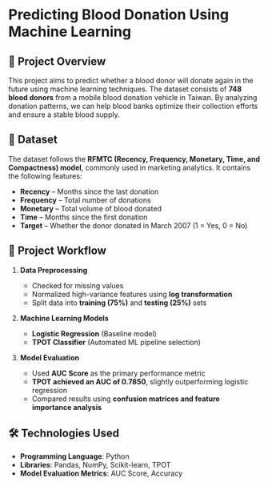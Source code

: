 # Predicting Blood Donation Using Machine Learning  

## 📌 Project Overview  
This project aims to predict whether a blood donor will donate again in the future using machine learning techniques. The dataset consists of **748 blood donors** from a mobile blood donation vehicle in Taiwan. By analyzing donation patterns, we can help blood banks optimize their collection efforts and ensure a stable blood supply.  

## 📂 Dataset  
The dataset follows the **RFMTC (Recency, Frequency, Monetary, Time, and Compactness) model**, commonly used in marketing analytics. It contains the following features:  
- **Recency** – Months since the last donation  
- **Frequency** – Total number of donations  
- **Monetary** – Total volume of blood donated  
- **Time** – Months since the first donation  
- **Target** – Whether the donor donated in March 2007 (1 = Yes, 0 = No)  

## 🚀 Project Workflow  
1. **Data Preprocessing**  
   - Checked for missing values  
   - Normalized high-variance features using **log transformation**  
   - Split data into **training (75%)** and **testing (25%)** sets  

2. **Machine Learning Models**  
   - **Logistic Regression** (Baseline model)  
   - **TPOT Classifier** (Automated ML pipeline selection)  

3. **Model Evaluation**  
   - Used **AUC Score** as the primary performance metric  
   - **TPOT achieved an AUC of 0.7850**, slightly outperforming logistic regression  
   - Compared results using **confusion matrices and feature importance analysis**  


## 🛠️ Technologies Used  
- **Programming Language**: Python  
- **Libraries**: Pandas, NumPy, Scikit-learn, TPOT  
- **Model Evaluation Metrics**: AUC Score, Accuracy  
